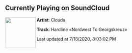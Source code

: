 ## Currently Playing on SoundCloud

[<img align="left" width="100" src="https://i1.sndcdn.com/artworks-nmRCEzRqmyPJdhYG-yjj0Xg-t50x50.jpg">](https://soundcloud.com/thisisclouds/hardline-nordwest-to-georgskreuz?in=thisisclouds/sets/arkiv3-onslaught-ash)

**Artist**: Clouds 

**Track**: Hardline «Nordwest To Georgskreuz»

Last updated at 7/18/2020, 8:03:02 PM
